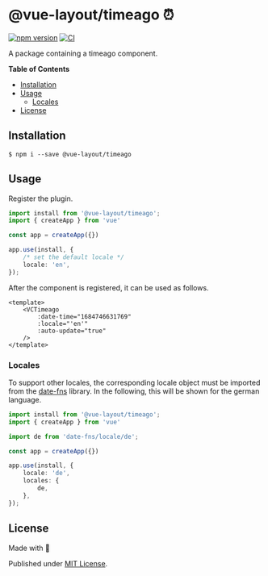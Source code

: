 # @vue-layout/timeago ⏰

[![npm version](https://badge.fury.io/js/@vue-layout%2Ftimeago.svg)](https://badge.fury.io/js/@vue-layout%2Ftimeago)
[![CI](https://github.com/Tada5hi/vue-layout/actions/workflows/main.yml/badge.svg)](https://github.com/Tada5hi/vue-layout/actions/workflows/main.yml)

A package containing a timeago component.

**Table of Contents**

- [Installation](#installation)
- [Usage](#usage)
  - [Locales](#locales)
- [License](#license)

## Installation

```
$ npm i --save @vue-layout/timeago
```

## Usage

Register the plugin.

```typescript
import install from '@vue-layout/timeago';
import { createApp } from 'vue'

const app = createApp({})

app.use(install, {
    /* set the default locale */
    locale: 'en',
});
```

After the component is registered, it can be used as follows.

```vue
<template>
    <VCTimeago
        :date-time="1684746631769"
        :locale="'en'"
        :auto-update="true"
    />
</template>
```

### Locales

To support other locales, the corresponding locale 
object must be imported from the [date-fns](https://www.npmjs.com/package/date-fns) library.
In the following, this will be shown for the german language.

```typescript
import install from '@vue-layout/timeago';
import { createApp } from 'vue'

import de from 'date-fns/locale/de';

const app = createApp({})

app.use(install, {
    locale: 'de',
    locales: {
        de,
    },
});
```
## License

Made with 💚

Published under [MIT License](./LICENSE).

